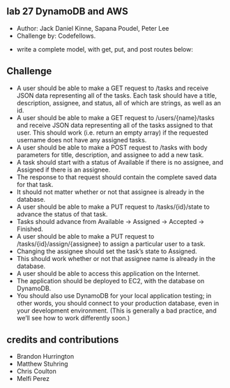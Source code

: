 ## lab 27 DynamoDB and AWS
- Author: Jack Daniel Kinne, Sapana Poudel, Peter Lee
- Challenge by: Codefellows.
<!-- Short summary or background information -->
- write a complete model, with get, put, and post routes below:


## Challenge
<!-- Description of the challenge -->
- A user should be able to make a GET request to /tasks and receive JSON data representing all of the tasks.
Each task should have a title, description, assignee, and status, all of which are strings, as well as an id.
- A user should be able to make a GET request to /users/{name}/tasks and receive JSON data representing all of the tasks assigned to that user.
This should work (i.e. return an empty array) if the requested username does not have any assigned tasks.
- A user should be able to make a POST request to /tasks with body parameters for title, description, and assignee to add a new task.
- A task should start with a status of Available if there is no assignee, and Assigned if there is an assignee.
- The response to that request should contain the complete saved data for that task.
- It should not matter whether or not that assignee is already in the database.
- A user should be able to make a PUT request to /tasks/{id}/state to advance the status of that task.
- Tasks should advance from Available -> Assigned -> Accepted -> Finished.
- A user should be able to make a PUT request to /tasks/{id}/assign/{assignee} to assign a particular user to a task.
- Changing the assignee should set the task’s state to Assigned.
- This should work whether or not that assignee name is already in the database.
- A user should be able to access this application on the Internet.
- The application should be deployed to EC2, with the database on DynamoDB.
- You should also use DynamoDB for your local application testing; in other words, you should connect to your production database, even in your development environment. (This is generally a bad practice, and we’ll see how to work differently soon.)

## credits and contributions
- Brandon Hurrington
- Matthew Stuhring
- Chris Coulton
- Melfi Perez
